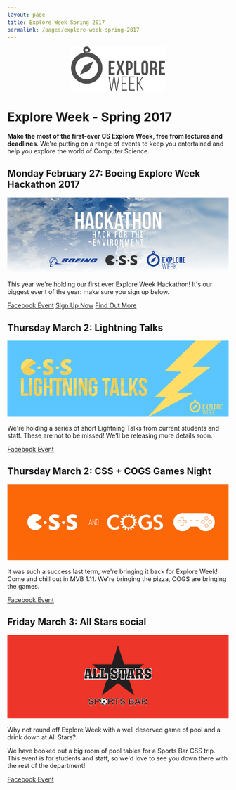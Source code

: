 ```yaml
---
layout: page
title: Explore Week Spring 2017
permalink: /pages/explore-week-spring-2017
---
```


<center><img src="/assets/images/contrib/events/2017-02-explore-week/css-explore-week-icon.png" style="height: 100px; width: auto; margin: 0 auto;"/></center>

# Explore Week - Spring 2017

**Make the most of the first-ever CS Explore Week, free from lectures and deadlines**. We're putting on a range of events to keep you entertained and help you explore the world of Computer Science.

## **Monday February 27**: Boeing Explore Week Hackathon 2017

![CSS Explore Week Hackathon 2017](/assets/images/contrib/events/2017-02-27-hackathon/hackathon-cover-image.png)

This year we're holding our first ever Explore Week Hackathon! It's our biggest event of the year: make sure you sign up below.

<a href="https://www.facebook.com/events/392877197725107/" class="btn btn--dark">Facebook Event</a>
<a href="https://goo.gl/forms/lFDrMaW7tgRLT0ah2" class="btn btn--dark">Sign Up Now</a>
<a href="/pages/hackathon-2017" class="btn btn--dark">Find Out More</a>

## **Thursday March 2**: Lightning Talks

![Lightning Talks](/assets/images/contrib/events/2017-02-explore-week/lightning-talks-cover-image.png)

We're holding a series of short Lightning Talks from current students and staff. These are not to be missed! We'll be releasing more details soon.

<a href="https://www.facebook.com/events/366437693738236/" class="btn btn--dark">Facebook Event</a>

## **Thursday March 2**: CSS + COGS Games Night

![CSS+COGS](/assets/images/contrib/events/2017-02-explore-week/css-cogs-cover-image.png)

It was such a success last term, we're bringing it back for Explore Week! Come and chill out in MVB 1.11. We're bringing the pizza, COGS are bringing the games.

<a href="https://www.facebook.com/events/1835664206693165/" class="btn btn--dark">Facebook Event</a>

## **Friday March 3**: All Stars social

![All Stars trip](/assets/images/contrib/events/2017-02-explore-week/explore-week-all-stars.png)

Why not round off Explore Week with a well deserved game of pool and a drink down at All Stars?

We have booked out a big room of pool tables for a Sports Bar CSS trip. This event is for students and staff, so we'd love to see you down there with the rest of the department!

<a href="https://www.facebook.com/events/198441143969693/" class="btn btn--dark">Facebook Event</a>

